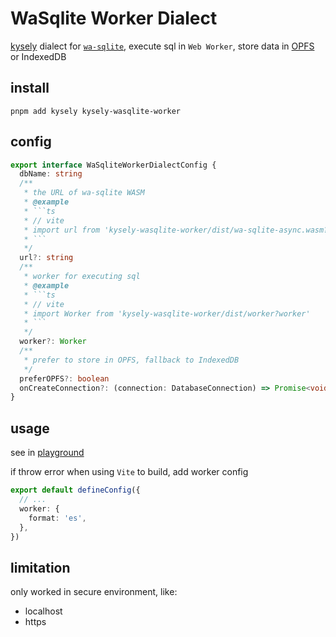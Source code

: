 # WaSqlite Worker Dialect

[kysely](https://github.com/kysely-org/kysely) dialect for [`wa-sqlite`](https://github.com/rhashimoto/wa-sqlite), execute sql in `Web Worker`, store data in [OPFS](https://developer.mozilla.org/en-US/docs/Web/API/File_System_API/Origin_private_file_system) or IndexedDB

## install

```shell
pnpm add kysely kysely-wasqlite-worker
```

## config

```ts
export interface WaSqliteWorkerDialectConfig {
  dbName: string
  /**
   * the URL of wa-sqlite WASM
   * @example
   * ```ts
   * // vite
   * import url from 'kysely-wasqlite-worker/dist/wa-sqlite-async.wasm?url'
   * ```
   */
  url?: string
  /**
   * worker for executing sql
   * @example
   * ```ts
   * // vite
   * import Worker from 'kysely-wasqlite-worker/dist/worker?worker'
   * ```
   */
  worker?: Worker
  /**
   * prefer to store in OPFS, fallback to IndexedDB
   */
  preferOPFS?: boolean
  onCreateConnection?: (connection: DatabaseConnection) => Promise<void>
}
```

## usage

see in [playground](../../playground/src/modules/wasqliteWorker.ts)

if throw error when using `Vite` to build, add worker config

```ts
export default defineConfig({
  // ...
  worker: {
    format: 'es',
  },
})
```

## limitation

only worked in secure environment, like:

- localhost
- https